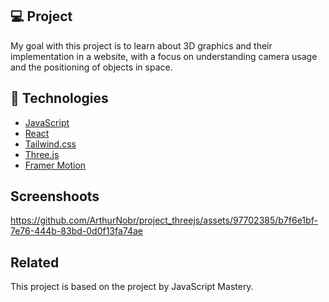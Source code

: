 ## 💻 Project

My goal with this project is to learn about 3D graphics and their implementation in a website, with a focus on understanding camera usage and the positioning of objects in space.

## 🚀 Technologies

- [JavaScript](https://www.javascript.com/)
- [React](https://react.dev/)
- [Tailwind.css](https://tailwindcss.com/)
- [Three.js](https://threejs.org/)
- [Framer Motion](https://www.framer.com/motion/)

## Screenshoots

https://github.com/ArthurNobr/project_threejs/assets/97702385/b7f6e1bf-7e76-444b-83bd-0d0f13fa74ae

## Related

This project is based on the project by JavaScript Mastery.
